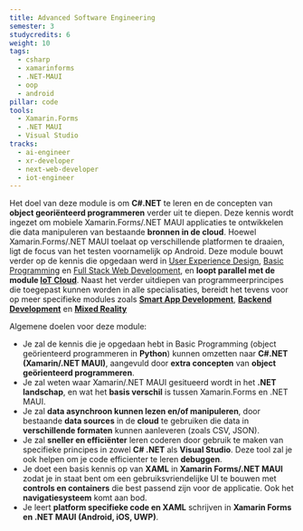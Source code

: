 ```yaml
---
title: Advanced Software Engineering
semester: 3
studycredits: 6
weight: 10
tags:
  - csharp
  - xamarinforms
  - .NET-MAUI
  - oop
  - android
pillar: code
tools:
  - Xamarin.Forms
  - .NET MAUI
  - Visual Studio
tracks:
  - ai-engineer
  - xr-developer
  - next-web-developer
  - iot-engineer
---
```


Het doel van deze module is om **C#.NET** te leren en de concepten van **object georiënteerd programmeren** verder uit te diepen. Deze kennis wordt ingezet om mobiele Xamarin.Forms/.NET MAUI applicaties te ontwikkelen die data manipuleren van bestaande **bronnen in de cloud**. Hoewel Xamarin.Forms/.NET MAUI toelaat op verschillende platformen te draaien, ligt de focus van het testen voornamelijk op Android.
Deze module bouwt verder op de kennis die opgedaan werd in [User Experience Design](/programma/user-experience-design), [Basic Programming](/programma/basic-programming) en [Full Stack Web Development](/programma/full-stack-web-development), en **loopt parallel met de module [IoT Cloud](/programma/iot-cloud/)**. Naast het verder uitdiepen van programmeerprincipes die toegepast kunnen worden in alle specialisaties, bereidt het tevens voor op meer specifieke modules zoals **[Smart App Development](/programma/smart-app-development)**, **[Backend Development](/programma/backend-development)** en **[Mixed Reality](/programma/mixed-reality)**

Algemene doelen voor deze module:

- Je zal de kennis die je opgedaan hebt in Basic Programming (object geörienteerd programmeren in **Python**) kunnen omzetten naar **C#.NET (Xamarin/.NET MAUI)**, aangevuld door **extra concepten** van **object geörienteerd programmeren**.
- Je zal weten waar Xamarin/.NET MAUI gesitueerd wordt in het **.NET landschap**, en wat het **basis verschil** is tussen Xamarin.Forms en .NET MAUI.
- Je zal **data asynchroon kunnen lezen en/of manipuleren**, door bestaande **data sources** in de **cloud** te gebruiken die data in **verschillende formaten** kunnen aanleveren (zoals CSV, JSON).
- Je zal **sneller en efficiënter** leren coderen door gebruik te maken van specifieke principes in zowel **C# .NET** als **Visual Studio**. Deze tool zal je ook helpen om je code efficienter te leren **debuggen**.
- Je doet een basis kennis op van **XAML** in **Xamarin Forms/.NET MAUI** zodat je in staat bent om een gebruiksvriendelijke UI te bouwen met **controls en containers** die best passend zijn voor de applicatie. Ook het **navigatiesysteem** komt aan bod.
- Je leert **platform specifieke code en XAML** schrijven in **Xamarin Forms en .NET MAUI (Android, iOS, UWP)**.

